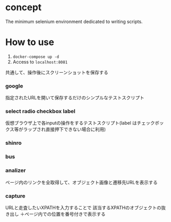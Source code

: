 # concept
The minimum selenium environment dedicated to writing scripts.

# How to use
1. `docker-compose up -d`
2. Access to `localhost:8081`


共通して、操作後にスクリーンショットを保存する
### google
指定されたURLを開いて保存するだけのシンプルなテストスクリプト
### select radio checkbox label
仮想ブラウザ上で各inputの操作をするテストスクリプト(label はチェックボックス等がラップされ直接押下できない場合に利用)

### shinro
### bus
### analizer
ページ内のリンクを全取得して、オブジェクト画像と遷移先URLを表示する
### capture
URLと走査したいXPATHを入力することで
該当するXPATHのオブジェクトの抜き出し
＋ページ内での位置を番号付きで表示する